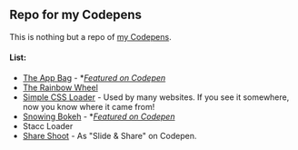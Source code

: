 ## Repo for my Codepens
  
This is nothing but a repo of [my Codepens](http://codepen.io/preeteshjain).

#### List:
* [The App Bag](http://codepen.io/preeteshjain/details/LEQPVp/) - **[Featured on Codepen](http://i.imgur.com/dDwv3oB.png)*
* [The Rainbow Wheel](http://codepen.io/preeteshjain/details/jEaXOL)
* [Simple CSS Loader](http://codepen.io/preeteshjain/details/KpvygJ) - Used by many websites. If you see it somewhere, now you know where it came from!
* [Snowing Bokeh](http://codepen.io/preeteshjain/details/EPEdPz) - **[Featured on Codepen](http://i.imgur.com/jeVqJ6q.png)*
* Stacc Loader
* [Share Shoot](http://codepen.io/preeteshjain/details/ONQQgK) - As "Slide & Share" on Codepen.
